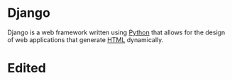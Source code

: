 # Django

Django is a web framework written using [Python](/wiki/Python) that allows for the design of web applications that generate [HTML](/wiki/HTML) dynamically.


# Edited